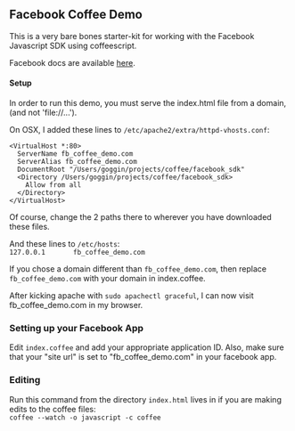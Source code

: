 ## Facebook Coffee Demo

This is a very bare bones starter-kit for working with the Facebook Javascript SDK using coffeescript.

Facebook docs are available [here](http://developers.facebook.com/docs/reference/javascript/).

#### Setup

In order to run this demo, you must serve the index.html file from a domain, (and not 'file://...').

On OSX, I added these lines to `/etc/apache2/extra/httpd-vhosts.conf`:  

```
<VirtualHost *:80>  
  ServerName fb_coffee_demo.com  
  ServerAlias fb_coffee_demo.com  
  DocumentRoot "/Users/goggin/projects/coffee/facebook_sdk"  
  <Directory /Users/goggin/projects/coffee/facebook_sdk>  
    Allow from all   
  </Directory>    
</VirtualHost>
```

Of course, change the 2 paths there to wherever you have downloaded these files.

And these lines to `/etc/hosts`:  
`
127.0.0.1       fb_coffee_demo.com
`

If you chose a domain different than `fb_coffee_demo.com`, then replace `fb_coffee_demo.com` with your domain in index.coffee.

After kicking apache with `sudo apachectl graceful`, I can now visit fb_coffee_demo.com in my browser.

### Setting up your Facebook App
Edit `index.coffee` and add your appropriate application ID.  Also, make sure that your "site url" is set to "fb_coffee_demo.com" in your facebook app.  

### Editing
Run this command from the directory `index.html` lives in if you are making edits to the coffee files:  
`coffee --watch -o javascript -c coffee`  


